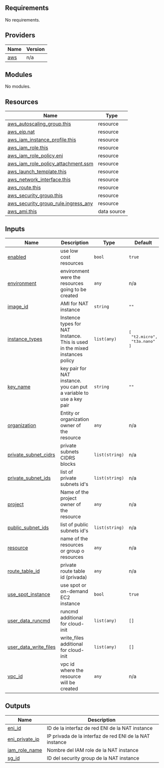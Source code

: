 <!-- BEGIN_TF_DOCS -->
## Requirements

No requirements.

## Providers

| Name | Version |
|------|---------|
| <a name="provider_aws"></a> [aws](#provider\_aws) | n/a |

## Modules

No modules.

## Resources

| Name | Type |
|------|------|
| [aws_autoscaling_group.this](https://registry.terraform.io/providers/hashicorp/aws/latest/docs/resources/autoscaling_group) | resource |
| [aws_eip.nat](https://registry.terraform.io/providers/hashicorp/aws/latest/docs/resources/eip) | resource |
| [aws_iam_instance_profile.this](https://registry.terraform.io/providers/hashicorp/aws/latest/docs/resources/iam_instance_profile) | resource |
| [aws_iam_role.this](https://registry.terraform.io/providers/hashicorp/aws/latest/docs/resources/iam_role) | resource |
| [aws_iam_role_policy.eni](https://registry.terraform.io/providers/hashicorp/aws/latest/docs/resources/iam_role_policy) | resource |
| [aws_iam_role_policy_attachment.ssm](https://registry.terraform.io/providers/hashicorp/aws/latest/docs/resources/iam_role_policy_attachment) | resource |
| [aws_launch_template.this](https://registry.terraform.io/providers/hashicorp/aws/latest/docs/resources/launch_template) | resource |
| [aws_network_interface.this](https://registry.terraform.io/providers/hashicorp/aws/latest/docs/resources/network_interface) | resource |
| [aws_route.this](https://registry.terraform.io/providers/hashicorp/aws/latest/docs/resources/route) | resource |
| [aws_security_group.this](https://registry.terraform.io/providers/hashicorp/aws/latest/docs/resources/security_group) | resource |
| [aws_security_group_rule.ingress_any](https://registry.terraform.io/providers/hashicorp/aws/latest/docs/resources/security_group_rule) | resource |
| [aws_ami.this](https://registry.terraform.io/providers/hashicorp/aws/latest/docs/data-sources/ami) | data source |

## Inputs

| Name | Description | Type | Default | Required |
|------|-------------|------|---------|:--------:|
| <a name="input_enabled"></a> [enabled](#input\_enabled) | use low cost resources | `bool` | `true` | no |
| <a name="input_environment"></a> [environment](#input\_environment) | environment were the resources going to be created | `any` | n/a | yes |
| <a name="input_image_id"></a> [image\_id](#input\_image\_id) | AMI for NAT instance | `string` | `""` | no |
| <a name="input_instance_types"></a> [instance\_types](#input\_instance\_types) | Instence types for NAT Instance. This is used in the mixed instances policy | `list(any)` | <pre>[<br>  "t2.micro",<br>  "t3a.nano"<br>]</pre> | no |
| <a name="input_key_name"></a> [key\_name](#input\_key\_name) | key pair for NAT instance. you can put a variable to use a key pair | `string` | `""` | no |
| <a name="input_organization"></a> [organization](#input\_organization) | Entity or organization owner of the resource | `any` | n/a | yes |
| <a name="input_private_subnet_cidrs"></a> [private\_subnet\_cidrs](#input\_private\_subnet\_cidrs) | private subnets CIDRS blocks | `list(string)` | n/a | yes |
| <a name="input_private_subnet_ids"></a> [private\_subnet\_ids](#input\_private\_subnet\_ids) | list of private subnets id's | `list(string)` | n/a | yes |
| <a name="input_project"></a> [project](#input\_project) | Name of the project owner of the resource | `any` | n/a | yes |
| <a name="input_public_subnet_ids"></a> [public\_subnet\_ids](#input\_public\_subnet\_ids) | list of public subnets id's | `list(string)` | n/a | yes |
| <a name="input_resource"></a> [resource](#input\_resource) | name of the resources or group o resources | `any` | n/a | yes |
| <a name="input_route_table_id"></a> [route\_table\_id](#input\_route\_table\_id) | private route table id (privada) | `any` | n/a | yes |
| <a name="input_use_spot_instance"></a> [use\_spot\_instance](#input\_use\_spot\_instance) | use spot or on-demand EC2 instance | `bool` | `true` | no |
| <a name="input_user_data_runcmd"></a> [user\_data\_runcmd](#input\_user\_data\_runcmd) | runcmd additional for cloud-init | `list(any)` | `[]` | no |
| <a name="input_user_data_write_files"></a> [user\_data\_write\_files](#input\_user\_data\_write\_files) | write\_files additional for cloud-init | `list(any)` | `[]` | no |
| <a name="input_vpc_id"></a> [vpc\_id](#input\_vpc\_id) | vpc id where the resource will be created | `any` | n/a | yes |

## Outputs

| Name | Description |
|------|-------------|
| <a name="output_eni_id"></a> [eni\_id](#output\_eni\_id) | ID de la interfaz de red ENI de la NAT instance |
| <a name="output_eni_private_ip"></a> [eni\_private\_ip](#output\_eni\_private\_ip) | IP privada de la interfaz de red  ENI de la NAT instance |
| <a name="output_iam_role_name"></a> [iam\_role\_name](#output\_iam\_role\_name) | Nombre del IAM role de la NAT instance |
| <a name="output_sg_id"></a> [sg\_id](#output\_sg\_id) | ID del security group de la NAT instance |
<!-- END_TF_DOCS -->